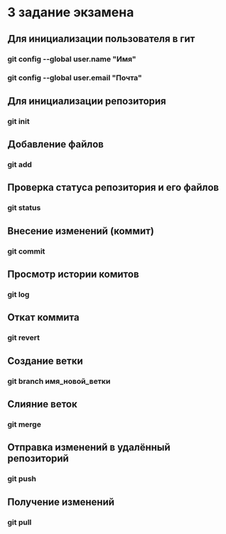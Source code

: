 # 3 задание экзамена

## Для инициализации пользователя в гит
### git config --global user.name "Имя"
### git config --global user.email "Почта"

## Для инициализации репозитория
### git init

## Добавление файлов
### git add

## Проверка статуса репозитория и его файлов
### git status

## Внесение изменений (коммит)
### git commit

## Просмотр истории комитов
### git log

## Откат коммита
### git revert

## Создание ветки
### git branch имя_новой_ветки

## Слияние веток
### git merge

## Отправка изменений в удалённый репозиторий
### git push

## Получение изменений
### git pull
